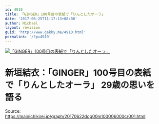 ```yaml
---
id: 4910
title: 「GINGER」100号目の表紙で「りんとしたオーラ」
date: '2017-06-25T11:17:13+08:00'
author: Michael
layout: revision
guid: 'http://www.gakky.me/4910.html'
permalink: '/?p=4910'
---
```


[![「GINGER」100号目の表紙で「りんとしたオーラ」](http://www.yui-aragaki.org/wp-content/uploads/2017/06/001_size6.jpg)](http://www.yui-aragaki.org/wp-content/uploads/2017/06/001_size6.jpg)

# 新垣結衣：「GINGER」100号目の表紙で「りんとしたオーラ」 29歳の思いを語る

Source: <https://mainichikirei.jp/graph/20170622dog00m100006000c/001.html>